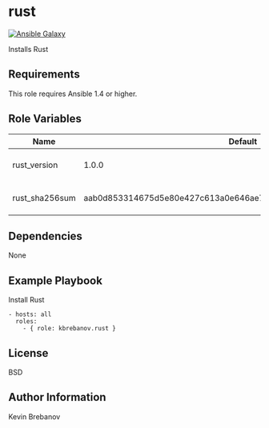 rust
====

[![Ansible Galaxy](https://img.shields.io/badge/galaxy-kbrebanov.rust-660198.svg)](https://galaxy.ansible.com/list#/roles/3944)

Installs Rust

Requirements
------------

This role requires Ansible 1.4 or higher.

Role Variables
--------------

| Name           | Default                                                          | Description                 |
|----------------|------------------------------------------------------------------|-----------------------------|
| rust_version   | 1.0.0                                                            | Version of Rust to install  |
| rust_sha256sum | aab0d853314675d5e80e427c613a0e646ae75fbbc856b886dab682280f825d53 | SHA 256 checksum of package |

Dependencies
------------

None

Example Playbook
----------------

Install Rust
```
- hosts: all
  roles:
    - { role: kbrebanov.rust }
```

License
-------

BSD

Author Information
------------------

Kevin Brebanov
